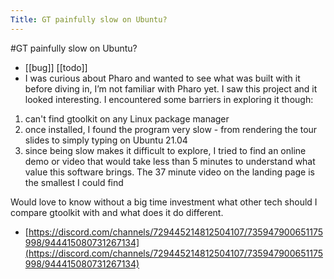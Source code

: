 ---Title: GT painfully slow on Ubuntu?---#GT painfully slow on Ubuntu?- [[bug]] [[todo]]- I was curious about Pharo and wanted to see what was built with it before diving in, I’m not familiar with Pharo yet. I saw this project and it looked interesting. 
I encountered some barriers in exploring it though:
1. can't find gtoolkit on any Linux package manager
2. once installed, I found the program very slow - from rendering the tour slides to simply typing on Ubuntu 21.04
3. since being slow makes it difficult to explore, I tried to find an online demo or video that would take less than 5 minutes to understand what value this software brings. The 37 minute video on the landing page is the smallest I could find

Would love to know without a big time investment what other tech should I compare gtoolkit with and what does it do different.- [https://discord.com/channels/729445214812504107/735947900651175998/944415080731267134](https://discord.com/channels/729445214812504107/735947900651175998/944415080731267134)